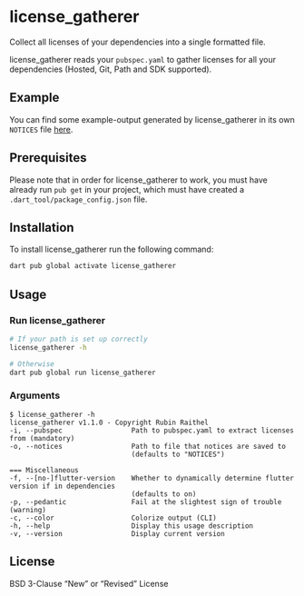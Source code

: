# license_gatherer

Collect all licenses of your dependencies into a single formatted file.

license_gatherer reads your `pubspec.yaml` to gather licenses for all your dependencies (Hosted, Git, Path and SDK supported).

## Example

You can find some example-output generated by license_gatherer in its own `NOTICES` file [here](https://github.com/Coronon/license_gatherer/blob/master/NOTICES).

## Prerequisites

Please note that in order for license_gatherer to work, you must have already run `pub get` in your project, which must have
created a `.dart_tool/package_config.json` file.

## Installation

To install license_gatherer run the following command:

```bash
dart pub global activate license_gatherer
```

## Usage

### Run license_gatherer

```bash
# If your path is set up correctly
license_gatherer -h

# Otherwise
dart pub global run license_gatherer
```

### Arguments

```console
$ license_gatherer -h
license_gatherer v1.1.0 - Copyright Rubin Raithel
-i, --pubspec                 Path to pubspec.yaml to extract licenses from (mandatory)
-o, --notices                 Path to file that notices are saved to
                              (defaults to "NOTICES")

=== Miscellaneous
-f, --[no-]flutter-version    Whether to dynamically determine flutter version if in dependencies
                              (defaults to on)
-p, --pedantic                Fail at the slightest sign of trouble (warning)
-c, --color                   Colorize output (CLI)
-h, --help                    Display this usage description
-v, --version                 Display current version
```

## License

BSD 3-Clause “New” or “Revised” License
